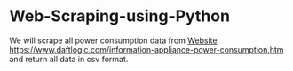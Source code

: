 # Web-Scraping-using-Python
We will scrape all power consumption data from [Website](https://www.daftlogic.com/information-appliance-power-consumption.htm) https://www.daftlogic.com/information-appliance-power-consumption.htm and return all data in csv format.
